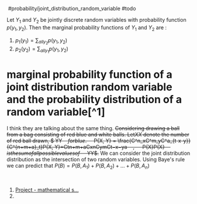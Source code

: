 ​ #probability/joint_distribution_random_variable #todo 

Let $Y_1$ and $Y_2$ be jointly discrete random variables with probability function $p(y_1,y_2)$. Then the marginal probability functions of $Y_1$ and $Y_2$ are :

1. $p_1(y_1) = \sum_{all y_2}p(y_1,y_2)$ ​
2. $p_2(y_2) = \sum_{all y_1}p(y_1,y_2)$ ​

# marginal probability function of a joint distribution random variable and the probability distribution of a random variable[^1]

I think they are talking about the same thing. ~~Considering drawing a ball from a bag consisting of red blue and white balls. Let ​~~​~~$XX﻿$~~​~~​ denote the number of red ball drawn, ​~~​~~$ YY﻿$~~​~~​ for blue.  ​~~​~~$ P\{X, Y\} = \frac{C^n_xC^m_yC^a_{t-x-y}}{C^{n+m+a}_t}P{X, Y}=Ctn+m+aCxnCymCt−x−ya﻿$~~​~~, ​~~​~~$ P\{X\}P{X}﻿$~~​~~​ is the sum of all possible values of ​~~​~~$ YY﻿$~~​~~.~~ We can consider the joint distribution distribution as the intersection of two random variables. Using Baye's rule we can predict that $P(B) = P(B,A_1) + P(B,A_2) + ... + P(B,A_n)$ 

‍

1. [Project - mathematical s...](lt://open/a5WmnTLLWUCIS3RgBdrVRQ)
2. ‍
